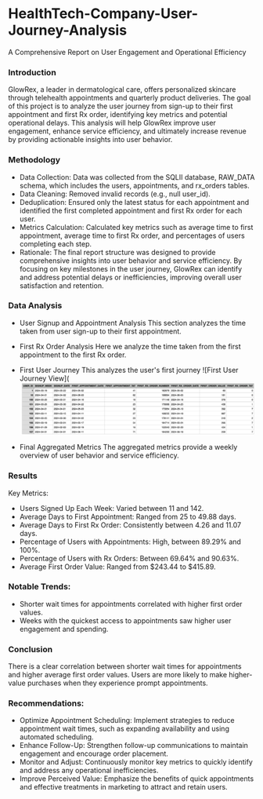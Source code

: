 # HealthTech-Company-User-Journey-Analysis
A Comprehensive Report on User Engagement and Operational Efficiency

### Introduction
GlowRex, a leader in dermatological care, offers personalized skincare through telehealth appointments and quarterly product deliveries. The goal of this project is to analyze the user journey from sign-up to their first appointment and first Rx order, identifying key metrics and potential operational delays. This analysis will help GlowRex improve user engagement, enhance service efficiency, and ultimately increase revenue by providing actionable insights into user behavior.

### Methodology
- Data Collection: Data was collected from the SQLII database, RAW_DATA schema, which includes the users, appointments, and rx_orders tables.
- Data Cleaning: Removed invalid records (e.g., null user_id).
- Deduplication: Ensured only the latest status for each appointment and identified the first completed appointment and first Rx order for each user.
- Metrics Calculation: Calculated key metrics such as average time to first appointment, average time to first Rx order, and percentages of users completing each step.
- Rationale: The final report structure was designed to provide comprehensive insights into user behavior and service efficiency. By focusing on key milestones in the user journey, GlowRex can identify and address potential delays or inefficiencies, improving overall user satisfaction and retention.

### Data Analysis
- User Signup and Appointment Analysis
This section analyzes the time taken from user sign-up to their first appointment.

- First Rx Order Analysis
Here we analyze the time taken from the first appointment to the first Rx order.

- First User Journey
This analyzes the user's first journey
![First User Journey View](![First User Journey View](https://github.com/Feyisayo0/HealthTech-Company-User-Journey-Analysis/blob/main/Screenshot%202024-05-21%20at%2001.40.56.png)

- Final Aggregated Metrics
The aggregated metrics provide a weekly overview of user behavior and service efficiency.

### Results
Key Metrics:
- Users Signed Up Each Week: Varied between 11 and 142.
- Average Days to First Appointment: Ranged from 25 to 49.88 days.
- Average Days to First Rx Order: Consistently between 4.26 and 11.07 days.
- Percentage of Users with Appointments: High, between 89.29% and 100%.
- Percentage of Users with Rx Orders: Between 69.64% and 90.63%.
- Average First Order Value: Ranged from $243.44 to $415.89.
  
### Notable Trends:
- Shorter wait times for appointments correlated with higher first order values.
- Weeks with the quickest access to appointments saw higher user engagement and spending.

### Conclusion
There is a clear correlation between shorter wait times for appointments and higher average first order values. Users are more likely to make higher-value purchases when they experience prompt appointments.

### Recommendations:
- Optimize Appointment Scheduling: Implement strategies to reduce appointment wait times, such as expanding availability and using automated scheduling.
- Enhance Follow-Up: Strengthen follow-up communications to maintain engagement and encourage order placement.
- Monitor and Adjust: Continuously monitor key metrics to quickly identify and address any operational inefficiencies.
- Improve Perceived Value: Emphasize the benefits of quick appointments and effective treatments in marketing to attract and retain users.


  


